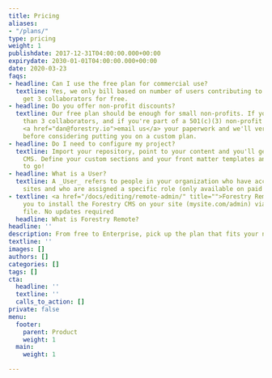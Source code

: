 ```yaml
---
title: Pricing
aliases:
- "/plans/"
type: pricing
weight: 1
publishdate: 2017-12-31T04:00:00.000+00:00
expirydate: 2030-01-01T04:00:00.000+00:00
date: 2020-03-23
faqs:
- headline: Can I use the free plan for commercial use?
  textline: Yes, we only bill based on number of users contributing to a site, you
    get 3 collaborators for free.
- headline: Do you offer non-profit discounts?
  textline: Our free plan should be enough for small non-profits. If you need more
    than 3 collaborators, and if you're part of a 501(c)(3) non-profit Organization,
    <a href="dan@forestry.io">email us</a> your paperwork and we'll verify your status,
    before considering putting you on a custom plan.
- headline: Do I need to configure my project?
  textline: Import your repository, point to your content and you'll get a custom
    CMS. Define your custom sections and your front matter templates and you're good
    to go!
- headline: What is a User?
  textline: A _User_ refers to people in your organization who have access to your
    sites and who are assigned a specific role (only available on paid plans).
- textline: <a href="/docs/editing/remote-admin/" title="">Forestry Remote</a> allows
    you to install the Forestry CMS on your site (mysite.com/admin) via a single html
    file. No updates required
  headline: What is Forestry Remote?
headline: ''
description: From free to Enterprise, pick up the plan that fits your needs.
textline: ''
images: []
authors: []
categories: []
tags: []
cta:
  headline: ''
  textline: ''
  calls_to_action: []
private: false
menu:
  footer:
    parent: Product
    weight: 1
  main:
    weight: 1

---
```

